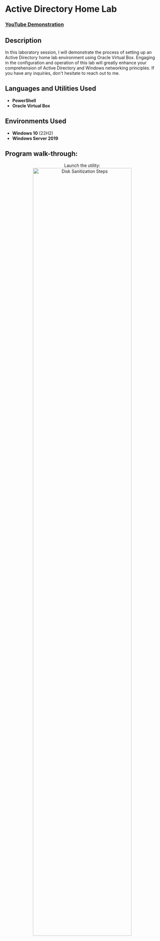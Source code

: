 <h1>Active Directory Home Lab</h1>

 ### [YouTube Demonstration](https://youtu.be/7eJexJVCqJo)

<h2>Description</h2>
In this laboratory session, I will demonstrate the process of setting up an Active Directory home lab environment using Oracle Virtual Box. Engaging in the configuration and operation of this lab will greatly enhance your comprehension of Active Directory and Windows networking principles. If you have any inquiries, don't hesitate to reach out to me.
<br />


<h2>Languages and Utilities Used</h2>

- <b>PowerShell</b> 
- <b>Oracle Virtual Box</b>

<h2>Environments Used </h2>

- <b>Windows 10</b> (22H2)
- <b>Windows Server 2019</b> 

<h2>Program walk-through:</h2>

<p align="center">
Launch the utility: <br/>
<img src="https://imgur.com/a/twm88R7" height="80%" width="80%" alt="Disk Sanitization Steps"/>
<br />
